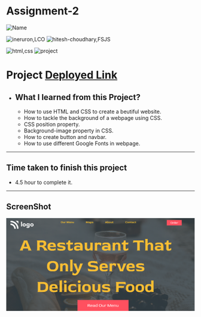 # Assignment-2


![Name](https://img.shields.io/badge/Deepak--Malik-Student-important)

![ineruron,LCO](https://img.shields.io/badge/iNeuron%20-LCO-yellowgreen)
![hitesh-choudhary,FSJS](https://img.shields.io/badge/HITESH--CHOUDHARY%20-Full--Stack--JS--bootcamp-green)

![html,css](https://img.shields.io/badge/html-CSS-9cf)
![project](https://img.shields.io/badge/PROJECT-02-blue)

# Project [Deployed Link](https://deepakproject02.netlify.app)

- What I learned from this Project?
  - 
  - How to use HTML and CSS to create a beutiful website.
  - How to tackle the background of a webpage  using CSS.
  - CSS position property.
  - Background-image property in CSS.
  - How to create button and navbar.
  - How to use different Google Fonts in webpage.

 
---

## Time taken to finish this project

- 4.5 hour to complete it.

---

## ScreenShot
![Project-img](./Readme/screenShot.png)
